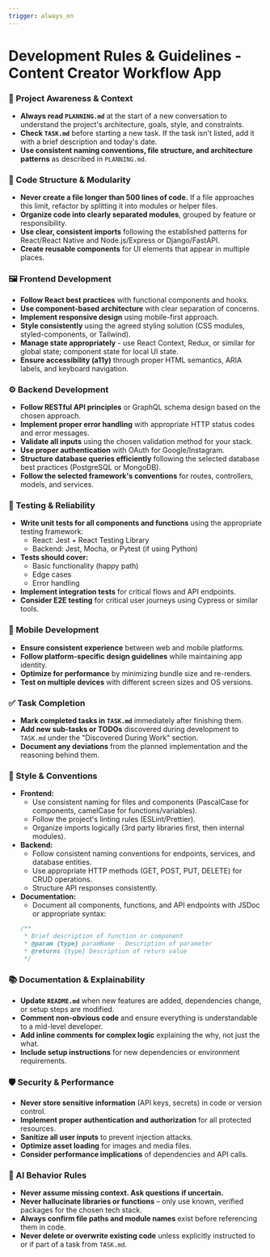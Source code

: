 ```yaml
---
trigger: always_on
---
```


# Development Rules & Guidelines - Content Creator Workflow App

### 🔄 Project Awareness & Context
- **Always read `PLANNING.md`** at the start of a new conversation to understand the project's architecture, goals, style, and constraints.
- **Check `TASK.md`** before starting a new task. If the task isn't listed, add it with a brief description and today's date.
- **Use consistent naming conventions, file structure, and architecture patterns** as described in `PLANNING.md`.

### 🧱 Code Structure & Modularity
- **Never create a file longer than 500 lines of code.** If a file approaches this limit, refactor by splitting it into modules or helper files.
- **Organize code into clearly separated modules**, grouped by feature or responsibility.
- **Use clear, consistent imports** following the established patterns for React/React Native and Node.js/Express or Django/FastAPI.
- **Create reusable components** for UI elements that appear in multiple places.

### 🖼️ Frontend Development
- **Follow React best practices** with functional components and hooks.
- **Use component-based architecture** with clear separation of concerns.
- **Implement responsive design** using mobile-first approach.
- **Style consistently** using the agreed styling solution (CSS modules, styled-components, or Tailwind).
- **Manage state appropriately** - use React Context, Redux, or similar for global state; component state for local UI state.
- **Ensure accessibility (a11y)** through proper HTML semantics, ARIA labels, and keyboard navigation.

### ⚙️ Backend Development
- **Follow RESTful API principles** or GraphQL schema design based on the chosen approach.
- **Implement proper error handling** with appropriate HTTP status codes and error messages.
- **Validate all inputs** using the chosen validation method for your stack.
- **Use proper authentication** with OAuth for Google/Instagram.
- **Structure database queries efficiently** following the selected database best practices (PostgreSQL or MongoDB).
- **Follow the selected framework's conventions** for routes, controllers, models, and services.

### 🧪 Testing & Reliability
- **Write unit tests for all components and functions** using the appropriate testing framework:
  - React: Jest + React Testing Library
  - Backend: Jest, Mocha, or Pytest (if using Python)
- **Tests should cover:**
  - Basic functionality (happy path)
  - Edge cases
  - Error handling
- **Implement integration tests** for critical flows and API endpoints.
- **Consider E2E testing** for critical user journeys using Cypress or similar tools.

### 📱 Mobile Development
- **Ensure consistent experience** between web and mobile platforms.
- **Follow platform-specific design guidelines** while maintaining app identity.
- **Optimize for performance** by minimizing bundle size and re-renders.
- **Test on multiple devices** with different screen sizes and OS versions.

### ✅ Task Completion
- **Mark completed tasks in `TASK.md`** immediately after finishing them.
- **Add new sub-tasks or TODOs** discovered during development to `TASK.md` under the "Discovered During Work" section.
- **Document any deviations** from the planned implementation and the reasoning behind them.

### 📎 Style & Conventions
- **Frontend:**
  - Use consistent naming for files and components (PascalCase for components, camelCase for functions/variables).
  - Follow the project's linting rules (ESLint/Prettier).
  - Organize imports logically (3rd party libraries first, then internal modules).
- **Backend:**
  - Follow consistent naming conventions for endpoints, services, and database entities.
  - Use appropriate HTTP methods (GET, POST, PUT, DELETE) for CRUD operations.
  - Structure API responses consistently.
- **Documentation:**
  - Document all components, functions, and API endpoints with JSDoc or appropriate syntax:
  ```javascript
  /**
   * Brief description of function or component
   * @param {type} paramName - Description of parameter
   * @returns {type} Description of return value
   */
  ```

### 📚 Documentation & Explainability
- **Update `README.md`** when new features are added, dependencies change, or setup steps are modified.
- **Comment non-obvious code** and ensure everything is understandable to a mid-level developer.
- **Add inline comments for complex logic** explaining the why, not just the what.
- **Include setup instructions** for new dependencies or environment requirements.

### 🛡️ Security & Performance
- **Never store sensitive information** (API keys, secrets) in code or version control.
- **Implement proper authentication and authorization** for all protected resources.
- **Sanitize all user inputs** to prevent injection attacks.
- **Optimize asset loading** for images and media files.
- **Consider performance implications** of dependencies and API calls.

### 🧠 AI Behavior Rules
- **Never assume missing context. Ask questions if uncertain.**
- **Never hallucinate libraries or functions** – only use known, verified packages for the chosen tech stack.
- **Always confirm file paths and module names** exist before referencing them in code.
- **Never delete or overwrite existing code** unless explicitly instructed to or if part of a task from `TASK.md`.